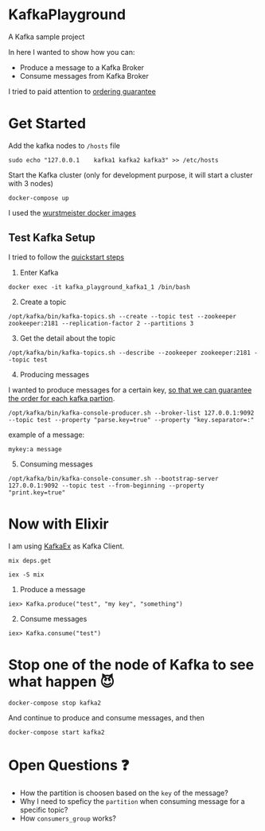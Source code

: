 # KafkaPlayground

A Kafka sample project

In here I wanted to show how you can:

- Produce a message to a Kafka Broker
- Consume messages from Kafka Broker

I tried to paid attention to [ordering guarantee](https://medium.com/@felipedutratine/kafka-ordering-guarantees-99320db8f87f)

# Get Started

Add the kafka nodes to `/hosts` file

```
sudo echo "127.0.0.1	kafka1 kafka2 kafka3" >> /etc/hosts
```

Start the Kafka cluster (only for development purpose, it will start a cluster with 3 nodes)

```
docker-compose up
```

I used the  [wurstmeister docker images](https://hub.docker.com/r/wurstmeister/kafka/)

## Test Kafka Setup

I tried to follow the [quickstart steps](https://kafka.apache.org/quickstart)

1) Enter Kafka

```
docker exec -it kafka_playground_kafka1_1 /bin/bash
```

2) Create a topic

```
/opt/kafka/bin/kafka-topics.sh --create --topic test --zookeeper zookeeper:2181 --replication-factor 2 --partitions 3
```

3) Get the detail about the topic

```
/opt/kafka/bin/kafka-topics.sh --describe --zookeeper zookeeper:2181 --topic test
```

4) Producing messages

I wanted to produce messages for a certain key, [so that we can guarantee the order for each kafka partion](https://medium.com/@felipedutratine/kafka-ordering-guarantees-99320db8f87f).

```
/opt/kafka/bin/kafka-console-producer.sh --broker-list 127.0.0.1:9092 --topic test --property "parse.key=true" --property "key.separator=:"
```

example of a message:

```
mykey:a message
```

5) Consuming messages

```
/opt/kafka/bin/kafka-console-consumer.sh --bootstrap-server 127.0.0.1:9092 --topic test --from-beginning --property "print.key=true"
```

# Now with Elixir

I am using [KafkaEx](https://hexdocs.pm/kafka_ex/readme.html) as Kafka Client.

```
mix deps.get
```

```
iex -S mix
```

1) Produce a message

```
iex> Kafka.produce("test", "my key", "something")
```

2) Consume messages

```
iex> Kafka.consume("test")
```

# Stop one of the node of Kafka to see what happen :smiling_imp:

```
docker-compose stop kafka2
```

And continue to produce and consume messages, and then

```
docker-compose start kafka2
```

# Open Questions :question:

- How the partition is choosen based on the `key` of the message?
- Why I need to speficy the `partition` when consuming message for a specific topic?
- How `consumers_group` works?